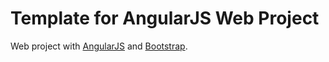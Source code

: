 Template for AngularJS Web Project
=============================

Web project with [AngularJS](https://angularjs.org) and [Bootstrap](http://getbootstrap.com).
